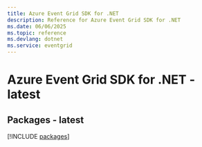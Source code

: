 ```yaml
---
title: Azure Event Grid SDK for .NET
description: Reference for Azure Event Grid SDK for .NET
ms.date: 06/06/2025
ms.topic: reference
ms.devlang: dotnet
ms.service: eventgrid
---
```

# Azure Event Grid SDK for .NET - latest
## Packages - latest
[!INCLUDE [packages](event-grid-index.md)]